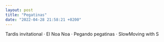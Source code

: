 ```yaml
---
layout: post
title: "Pegatinas"
date: "2022-04-28 21:58:21 +0200"
---
```


Tardis invitational · El Noa Noa · Pegando pegatinas · SlowMoving with S
